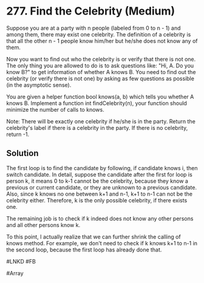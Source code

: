 # 277. Find the Celebrity (Medium)

Suppose you are at a party with n people (labeled from 0 to n - 1) and among them, there may exist one celebrity. The definition of a celebrity is that all the other n - 1 people know him/her but he/she does not know any of them.

Now you want to find out who the celebrity is or verify that there is not one. The only thing you are allowed to do is to ask questions like: "Hi, A. Do you know B?" to get information of whether A knows B. You need to find out the celebrity (or verify there is not one) by asking as few questions as possible (in the asymptotic sense).

You are given a helper function bool knows(a, b) which tells you whether A knows B. Implement a function int findCelebrity(n), your function should minimize the number of calls to knows.

Note: There will be exactly one celebrity if he/she is in the party. Return the celebrity's label if there is a celebrity in the party. If there is no celebrity, return -1.

## Solution
The first loop is to find the candidate by following, if candidate knows i, then switch candidate. In detail, suppose the candidate after the first for loop is person k, it means 0 to k-1 cannot be the celebrity, because they know a previous or current candidate, or they are unknown to a previous candidate. Also, since k knows no one between k+1 and n-1, k+1 to n-1 can not be the celebrity either. Therefore, k is the only possible celebrity, if there exists one.

The remaining job is to check if k indeed does not know any other persons and all other persons know k.

To this point, I actually realize that we can further shrink the calling of knows method. For example, we don't need to check if k knows k+1 to n-1 in the second loop, because the first loop has already done that.

#LNKD #FB

#Array
